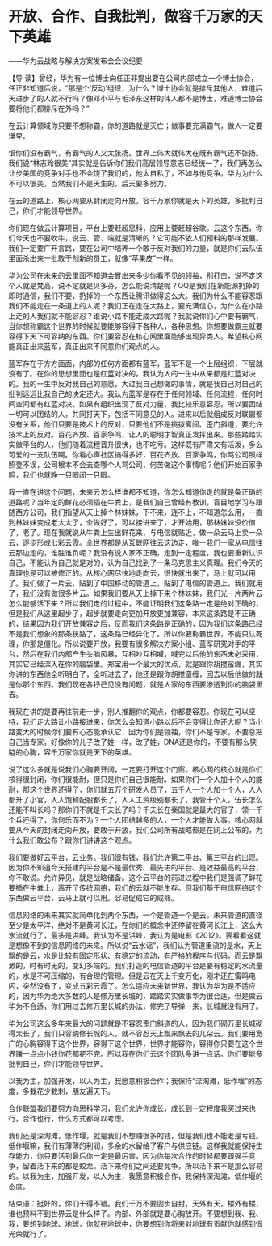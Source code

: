 # 开放、合作、自我批判，做容千万家的天下英雄

——华为云战略与解决方案发布会会议纪要

【导 读】曾经，华为有一位博士向任正非提出要在公司内部成立一个博士协会，任正非知道后说，“那是个‘反动’组织，为什么？博士协会就是排斥其他人，难道后天进步了的人就不行吗？像邓小平与毛泽东这样的伟人都不是博士，难道博士协会要将他们都排斥在外吗？”

在云计算领域你只要不想称霸，你的道路就是灭亡；做事要充满霸气，做人一定要谦卑。

恨你们没有霸气，有霸气的人又太张扬。世界上伟大就伟大在既有霸气还不张扬。我们说“林志玲很美”其实就是告诉你们我们高层领导意志已经统一了，我们再怎么让步美国的竞争对手也不会饶了我们的，他太自私了，不如与他竞争。华为为什么不可以很美，当然我们不是天生的，后天要多努力。

在云的道路上，核心网要从封闭走向开放，容千万家你就是天下的英雄，多批判自己，你们才能领导世界。

你们现在做云计算项目，平台上要赶超思科，应用上要赶超谷歌。云这个东西，你们今天也不要吹牛，说云、管、端就是清晰的？它可能不依人们预料的那样发展。我们一定要广开言路，要在公司中培养一个敢于反对我们的力量，就是你们云队伍里面杀出来一批敢于创新的员工，就像“苹果皮”一样。

华为公司在未来的云里面不知道会冒出来多少你看不见的领袖，别打击，说不定这个人就是梵高，说不定就是贝多芬，怎么能说清楚呢？QQ是我们在新能源扔掉的即时通信，我们不要，扔掉的一个东西让腾讯做得这么大。我们为什么不能容忍跟我们不能走在一条道上的人呢？我们正在走在大路上，要充满信心，为什么在小路上走的人我们就不能容忍？谁说小路不能走成大路呢？我就说你们心中要有霸气，当你想称霸这个世界的时候就要能够容得下各种人，各种思想。你想要做霸主就要容得下天下可容纳的东西。你们要容忍在核心网里面能够出现异类人。希望核心网能真正出来蓝军，真正出来不同意你们观点的人。

蓝军存在于方方面面，内部的任何方面都有蓝军，蓝军不是一个上层组织，下层就没有了。在你的思想里面也是红蓝对决的，我认为人的一生中从来都是红蓝对决的。我的一生中反对我自己的意愿，大过我自己想做的事情，就是我自己对自己的批判远远比我自己的决定还大。我认为蓝军是存在于任何领域、任何流程，任何时间空间都有红蓝对决。如果有组织出现了反对力量，我比较乐意容忍。所以要团结一切可以团结的人，共同打天下，包括不同意见的人。进来以后就组成反对联盟都没有关系，他们只要是技术上的反对，只要他们不是挑拨离间、歪门斜道，要允许技术上的反对。百花齐放、百家争鸣，让人的聪明才智真正发挥出来。那些踏踏实实做平台的人，他们随着流程晋升很快，也不吃亏。这样既有严肃又有活泼，多么可爱的一支队伍啊。你看心声社区搞得多好，百花齐放、百家争鸣，你骂公司照样照登不误，公司根本不会去查哪个人骂公司，何苦做这个事情呢？他们开始百家争鸣，我们也就睁一只眼闭一只眼。

我一直在讲这个问题，未来云怎么样谁都不知道，你怎么知道你走的就是条正确的道路呢？当年定的鲜花必须插在牛粪上，是我们自己曾经有教训，盲目地学习与跟随西方公司，我们指望从天上掉个林妹妹，下不来，连不上，不知道怎么用，一直到林妹妹变成老太太了，全做好了，可以接进来了，才开始用，那林妹妹没价值了，老了。现在我就说从牛粪上生出鲜花来，与电信就贴近，做一朵云马上卖一朵云，逐步形成七彩云霞。全世界都是从互联网往云这边走，唯一我们一家从电信往云那边走的，谁胜谁负呢？我没有说人家不正确，走到一定程度，我也要重新认识自己，不能认为自己就是对的，认为自己找到了一条马克思主义真理。我们今天的真理也是可以被修正的。从核心网尽快地走向云，很快就出来了，马上就可以用了。我们做了一片云，贴到了中国移动的管道上，贴到了电信的管道上，我们就用了，我们没有做很多片云。如果我们要从天上掉下来个林妹妹，我们光一片两片云怎么能够活下来？所以我们走的过程中，不能证明我们这条路一定是绝对正确的，但是我们从这里起步了，起步就要走向更加开放更加兼容，本来这条路是不正确的，结果因为我们开放兼容之后，反而我们这条路是正确的，因为我们这条路已经不是我们想象的那条狭路了，这条路已经异化了。所以你要称霸世界，不能只认死理，你那是僵化。所以说要开放，我要有很多解决方案小组、蓝军研究对手的平台，然后在我们内部产生头脑风暴，互相吵互相喊，喊完以后他的东西未必采用，其实它已经深入在你的脑袋里。郑宝用一个最大的优点，就是跟你胡搅蛮缠，其实你讲的东西他全听明白了，全听进去了，他还是跟你胡搅蛮缠，回去以后他做的就是你那个东西。我们现在各抒己见没有问题，就是人家的东西要渗透到你的脑袋里去。

我现在讲的是要再往前走一步，别人推翻你的观点，你都要容忍。你现在可以坚持，我们走大路让小路接进来，你怎么会知道小路以后不会变得比你还大呢？当小路变大的时候你们要有心态能承认它，因为你们是领袖，你们不是专家。不要总把自己当专家，好像你的儿子改了姓一样，改了姓，DNA还是你的，不要有那么狭隘的心胸，容千万家你就是天下的英雄。

说了这么多就是说我们心胸要开阔，一定要打开这个门窗。核心网的核心就是你们核得很封闭，你们很能耐，但只是你们自己很能耐。如果你们一个人加十个人的能耐，那这个世界还得了，你们就五万个研发人员了，五千人一个人加十个人，人人都升了小官，人人饱和配股都长了，人人工资级别都长了，我管十个人，伍长怎么还能不叫长吗？那你们不就是千夫长了吗？千夫长在秦国就是最大的官了，领一千个兵还得了，你何乐而不为？一个人团结越多的人，一个人才能做大事。核心网就要从今天的封闭走向开放，要敢于开放，我们公司所有战略都是在网上公布的，为什么我们敢公布？跟你们讲讲这个观点。

我们要做好云平台，云业务。我们很有钱，我们允许第二平台、第三平台的出现。因为你不知道今天搭建的平台是不是最优秀、最先进的平台、是效益最高的平台，你不敢说。允许异见，就是战略储备。这个云平台的前进过程中我们是强调了鲜花要插在牛粪上，离开了传统网络，我们的云就不能生存。但我们基于电信网络这个东西做云平台，云马上就可以用。容易促成它的成熟。

信息网络的未来其实就简单化到两个东西，一个是管道一个是云。未来管道的直径至少是太平洋，绝对不是黄河长江，在你们的概念中还停留在黄河长江上，这么大水流就行了，最多是洪峰。我认为不是洪峰，我认为是电影《2012》。要看看这就是想像不到的信息网络的未来。所以说“云水谣”，我们认为管道里流的是水，天上飘的是云，水是比较有固定形状、有稳定的流动，有严格的程序与代码，而云是飘渺的，时有时无的，变幻多端的。我们打造的电信管道的平台是要有稳定的水流量的，水是不可压缩的，有合理的管理。但是云在天上千变万化，刚才还在雷鸣电闪，突然没有了，变成五彩云霞了。怎么适应未来新世界，我认为华为是不适应的，因为华为绝大多数的人是修万里长城的，踏踏实实做事华为很合适，但是做云华为不合适，你们用过去修万里长城的办法，修完了导弹一来，长城就没有用了。

华为公司这么多年来最大的问题就是不容忍歪门斜道的人，因为我们砌万里长城砌得太长了，我们只容纳修长城的人，就不容忍天上飘来飘去的几朵云。我们要用宽广的心胸容得下这个世界，容得下这个世界，世界才能容你，容得你只要在这个世界赚一点点小钱你花都花不完。所以我在你们云这个团队多讲一点话。你们要能多批判自己，你们才能领导世界。

以我为主，加强开发，以人为主，我愿意积极合作；我保持“深淘滩，低作堰”的态度，多栽花少栽刺，朋友遍天下。

合作联盟我们要努力向思科学习，我们允许你成长，成长到一定程度我买过来也行，合作也行，什么方式都可以考虑。

我们还是深淘滩，低作堰，就是我们不想赚很多的钱，但是我们也不能老是亏钱。低作堰嘛，我们有薄薄的利润，多余的水留给了客户与供应链。这样我就能保持生存能力，你只要活到最后你一定是最厉害，因为你每次合作的时候都要跟强手竞争，留着活下来的都是蛟龙。活下来你们之间还要竞争，所以活下来不是那么容易的。以我为主，加强开发，以人为主，我愿意积极合作，我保持深淘滩，低作堰的态度。

结束语：挺好的，你们干得不错。我们千万不要固步自封，天外有天，楼外有楼，谁也预料不到世界云是什么样子。内部、外部就是要心胸放开。不要想到我、我、我，要想到地球、地球，你就在地球中，你要想到你将来对地球有贡献你就感到很光荣就行了。


